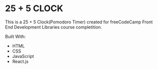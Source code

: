 # 25 + 5 CLOCK

This is a 25 + 5 Clock(Pomodoro Timer) created for freeCodeCamp Front End Development Libraries course completition.

Built With:

- HTML
- CSS
- JavaScript
- React.js
